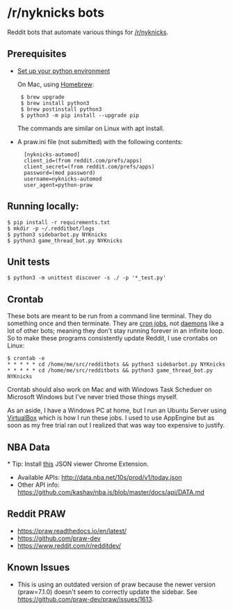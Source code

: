 # /r/nyknicks bots

Reddit bots that automate various things for 
[/r/nyknicks](https://www.reddit.com/r/NYKnicks/).

## Prerequisites

* [Set up your python environment](https://cloud.google.com/python/setup)

  On Mac, using [Homebrew](https://brew.sh/):

       $ brew upgrade
       $ brew install python3
       $ brew postinstall python3
       $ python3 -m pip install --upgrade pip

  The commands are similar on Linux with apt install.

* A praw.ini file (not submitted) with the following contents:

        [nyknicks-automod]
        client_id=(from reddit.com/prefs/apps)
        client_secret=(from reddit.com/prefs/apps)
        password=(mod password)
        username=nyknicks-automod
        user_agent=python-praw

## Running locally:

    $ pip install -r requirements.txt
    $ mkdir -p ~/.redditbot/logs
    $ python3 sidebarbot.py NYKnicks
    $ python3 game_thread_bot.py NYKnicks

## Unit tests

    $ python3 -m unittest discover -s ./ -p '*_test.py'

## Crontab

These bots are meant to be run from a command line terminal. They do something
once and then terminate. They are [cron jobs](https://en.wikipedia.org/wiki/Cron), 
not [daemons](https://en.wikipedia.org/wiki/Daemon_(computing)) like a lot of
other bots; meaning they don't stay running forever in an infinite loop. So to 
make these programs consistently update Reddit, I use crontabs on Linux:

    $ crontab -e
    * * * * * cd /home/me/src/redditbots && python3 sidebarbot.py NYKnicks
    * * * * * cd /home/me/src/redditbots && python3 game_thread_bot.py NYKnicks

Crontab should also work on Mac and with Windows Task Scheduer on Microsoft 
Windows but I've never tried those things myself.

As an aside, I have a Windows PC at home, but I run an Ubuntu Server using 
[VirtualBox](https://www.virtualbox.org/) which is how I run these jobs. I used
to use AppEngine but as soon as my free trial ran out I realized that was way too
expensive to justify.

## NBA Data

\* Tip: Install [this](https://chrome.google.com/webstore/detail/json-viewer/gbmdgpbipfallnflgajpaliibnhdgobh/related?hl=en-US) JSON viewer Chrome Extension.

* Available APIs: http://data.nba.net/10s/prod/v1/today.json
* Other API info: https://github.com/kashav/nba.js/blob/master/docs/api/DATA.md

## Reddit PRAW

* https://praw.readthedocs.io/en/latest/
* https://github.com/praw-dev
* https://www.reddit.com/r/redditdev/

## Known Issues

* This is using an outdated version of praw because the newer version
(praw=7.1.0) doesn't seem to correctly update the sidebar. See 
https://github.com/praw-dev/praw/issues/1613.